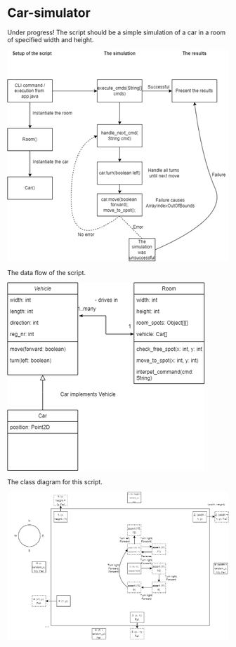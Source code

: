 # Car-simulator

Under progress! The script should be a simple simulation of a car in a room of specified width and height.

![](imgs/Flow%20of%20script.drawio.png)

The data flow of the script.

![](imgs/Class%20diagram.drawio.png)

The class diagram for this script.

![](imgs/Test%20scenarios.png)